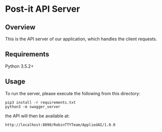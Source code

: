 # Post-it API Server

## Overview

This is the API server of our application, which handles the client requests.

## Requirements
Python 3.5.2+

## Usage
To run the server, please execute the following from this directory:

```
pip3 install -r requirements.txt
python3 -m swagger_server
```

the API will then be available at:

```
http://localhost:8090/RobinTTYTeam/AppliedAI/1.0.0
```
